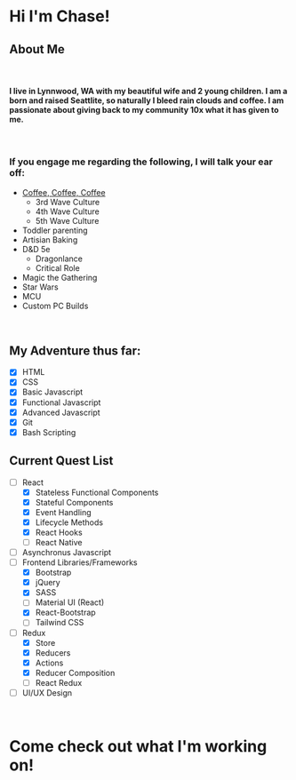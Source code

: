 # Hi I'm Chase!

## About Me

<br />

#### I live in Lynnwood, WA with my beautiful wife and 2 young children. I am a born and raised Seattlite, so naturally I bleed rain clouds and coffee. I am passionate about giving back to my community 10x what it has given to me.

<br />

### If you engage me regarding the following, I will talk your ear off:
* [Coffee, Coffee, Coffee](https://www.worldcoffeeportal.com/Latest/InsightAnalysis/2019/May/Explainer-What-is-the-5th-Wave-of-coffee)
    * 3rd Wave Culture
    * 4th Wave Culture
    * 5th Wave Culture
* Toddler parenting
* Artisian Baking
* D&D 5e
    * Dragonlance
    * Critical Role
* Magic the Gathering
* Star Wars
* MCU
* Custom PC Builds

<br />

## My Adventure thus far:

- [x] HTML
- [x] CSS
- [x] Basic Javascript
- [x] Functional Javascript
- [x] Advanced Javascript
- [x] Git
- [x] Bash Scripting

## Current Quest List

- [ ] React 
    - [x] Stateless Functional Components
    - [x] Stateful Components
    - [x] Event Handling
    - [x] Lifecycle Methods
    - [x] React Hooks
    - [ ] React Native
- [ ] Asynchronus Javascript
- [ ] Frontend Libraries/Frameworks
    - [x] Bootstrap
    - [x] jQuery
    - [x] SASS
    - [ ] Material UI (React)
    - [x] React-Bootstrap
    - [ ] Tailwind CSS
- [ ] Redux
    - [x] Store
    - [x] Reducers
    - [x] Actions
    - [x] Reducer Composition
    - [ ] React Redux
- [ ] UI/UX Design

<br />

# Come check out what I'm working on!
